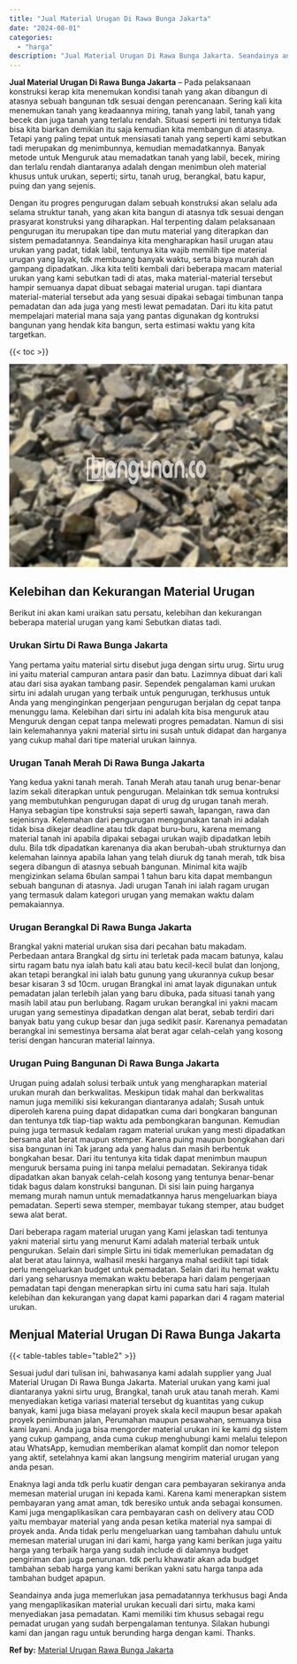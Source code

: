 ```yaml
---
title: "Jual Material Urugan Di Rawa Bunga Jakarta"
date: "2024-08-01"
categories: 
  - "harga"
description: "Jual Material Urugan Di Rawa Bunga Jakarta. Seandainya anda juga memerlukan jasa pemadatannya terkhusus bagi Anda yang mengaplikasikan material urukan kecual..."
---
```


**Jual Material Urugan Di Rawa Bunga Jakarta** – Pada pelaksanaan konstruksi kerap kita menemukan kondisi tanah yang akan dibangun di atasnya sebuah bangunan tdk sesuai dengan perencanaan. Sering kali kita menemukan tanah yang keadaannya miring, tanah yang labil, tanah yang becek dan juga tanah yang terlalu rendah. Situasi seperti ini tentunya tidak bisa kita biarkan demikian itu saja kemudian kita membangun di atasnya. Tetapi yang paling tepat untuk mensiasati tanah yang seperti kami sebutkan tadi merupakan dg menimbunnya, kemudian memadatkannya. Banyak metode untuk Menguruk atau memadatkan tanah yang labil, becek, miring dan terlalu rendah diantaranya adalah dengan menimbun oleh material khusus untuk urukan, seperti; sirtu, tanah urug, berangkal, batu kapur, puing dan yang sejenis.

Dengan itu progres pengurugan dalam sebuah konstruksi akan selalu ada selama struktur tanah, yang akan kita bangun di atasnya tdk sesuai dengan prasyarat konstruksi yang diharapkan. Hal terpenting dalam pelaksanaan pengurugan itu merupakan tipe dan mutu material yang diterapkan dan sistem pemadatannya. Seandainya kita mengharapkan hasil urugan atau urukan yang padat, tidak labil, tentunya kita wajib memilih tipe material urugan yang layak, tdk membuang banyak waktu, serta biaya murah dan gampang dipadatkan. Jika kita teliti kembali dari beberapa macam material urukan yang kami sebutkan tadi di atas, maka material-material tersebut hampir semuanya dapat dibuat sebagai material urugan. tapi diantara material-material tersebut ada yang sesuai dipakai sebagai timbunan tanpa pemadatan dan ada juga yang mesti lewat pemadatan. Dari itu kita patut mempelajari material mana saja yang pantas digunakan dg kontruksi bangunan yang hendak kita bangun, serta estimasi waktu yang kita targetkan.

{{< toc >}}

![Jual Material Urugan Di Rawa Bunga Jakarta](/images/jual-urugan-38.png)

## Kelebihan dan Kekurangan Material Urugan

Berikut ini akan kami uraikan satu persatu, kelebihan dan kekurangan beberapa material urugan yang kami Sebutkan diatas tadi.

### Urukan Sirtu Di Rawa Bunga Jakarta

Yang pertama yaitu material sirtu disebut juga dengan sirtu urug. Sirtu urug ini yaitu material campuran antara pasir dan batu. Lazimnya dibuat dari kali atau dari sisa ayakan tambang pasir. Sependek pengalaman kami urukan sirtu ini adalah urugan yang terbaik untuk pengurugan, terkhusus untuk Anda yang menginginkan pengerjaan pengurugan berjalan dg cepat tanpa menunggu lama. Kelebihan dari sirtu ini adalah kita bisa menguruk atau Menguruk dengan cepat tanpa melewati progres pemadatan. Namun di sisi lain kelemahannya yakni material sirtu ini susah untuk didapat dan harganya yang cukup mahal dari tipe material urukan lainnya.

### Urugan Tanah Merah Di Rawa Bunga Jakarta

Yang kedua yakni tanah merah. Tanah Merah atau tanah urug benar-benar lazim sekali diterapkan untuk pengurugan. Melainkan tdk semua kontruksi yang membutuhkan pengurugan dapat di urug dg urugan tanah merah. Hanya sebagian tipe konstruksi saja seperti sawah, lapangan, rawa dan sejenisnya. Kelemahan dari pengurugan menggunakan tanah ini adalah tidak bisa dikejar deadline atau tdk dapat buru-buru, karena memang material tanah ini apabila dipakai sebagai urukan wajib dipadatkan lebih dulu. Bila tdk dipadatkan karenanya dia akan berubah-ubah strukturnya dan kelemahan lainnya apabila lahan yang telah diuruk dg tanah merah, tdk bisa segera dibangun di atasnya sebuah bangunan. Minimal kita wajib mengizinkan selama 6bulan sampai 1 tahun baru kita dapat membangun sebuah bangunan di atasnya. Jadi urugan Tanah ini ialah ragam urugan yang termasuk dalam kategori urugan yang memakan waktu dalam pemakaiannya.

### Urugan Berangkal Di Rawa Bunga Jakarta

Brangkal yakni material urukan sisa dari pecahan batu makadam. Perbedaan antara Brangkal dg sirtu ini terletak pada macam batunya, kalau sirtu ragam batu nya ialah batu kali atau batu kecil-kecil bulat dan lonjong, akan tetapi berangkal ini ialah batu gunung yang ukurannya cukup besar besar kisaran 3 sd 10cm. urugan Brangkal ini amat layak digunakan untuk pemadatan jalan terlebih jalan yang baru dibuka, pada situasi tanah yang masih labil atau pun berlubang. Ragam urukan berangkal ini yakni macam urugan yang semestinya dipadatkan dengan alat berat, sebab terdiri dari banyak batu yang cukup besar dan juga sedikit pasir. Karenanya pemadatan berangkal ini semestinya bersama alat berat agar celah-celah yang kosong terisi dengan hancuran material lainnya.

### Urugan Puing Bangunan Di Rawa Bunga Jakarta

Urugan puing adalah solusi terbaik untuk yang mengharapkan material urukan murah dan berkwalitas. Meskipun tidak mahal dan berkwalitas namun juga memiliki sisi kekurangan diantaranya adalah; Susah untuk diperoleh karena puing dapat didapatkan cuma dari bongkaran bangunan dan tentunya tdk tiap-tiap waktu ada pembongkaran bangunan. Kemudian puing juga termasuk kedalam ragam material urukan yang mesti dipadatkan bersama alat berat maupun stemper. Karena puing maupun bongkahan dari sisa bangunan ini Tak jarang ada yang halus dan masih berbentuk bongkahan besar. Dari itu tentunya kita tidak dapat menimbun maupun menguruk bersama puing ini tanpa melalui pemadatan. Sekiranya tidak dipadatkan akan banyak celah-celah kosong yang tentunya benar-benar tidak bagus dalam konstruksi bangunan. Di sisi lain puing harganya memang murah namun untuk memadatkannya harus mengeluarkan biaya pemadatan. Seperti sewa stemper, membayar tukang stemper, atau budget sewa alat berat.

Dari beberapa ragam material urugan yang Kami jelaskan tadi tentunya yakni material sirtu yang menurut Kami adalah material terbaik untuk pengurukan. Selain dari simple Sirtu ini tidak memerlukan pemadatan dg alat berat atau lainnya, walhasil meski harganya mahal sedikit tapi tidak perlu mengeluarkan budget untuk pemadatan. Selain dari itu hemat waktu dari yang seharusnya memakan waktu beberapa hari dalam pengerjaan pemadatan tapi dengan menerapkan sirtu ini cuma satu hari saja. Itulah kelebihan dan kekurangan yang dapat kami paparkan dari 4 ragam material urukan.

## Menjual Material Urugan Di Rawa Bunga Jakarta

{{< table-tables table="table2" >}}

Sesuai judul dari tulisan ini, bahwasanya kami adalah supplier yang Jual Material Urugan Di Rawa Bunga Jakarta. Material urukan yang kami jual diantaranya yakni sirtu urug, Brangkal, tanah uruk atau tanah merah. Kami menyediakan ketiga variasi material tersebut dg kuantitas yang cukup banyak, kami juga biasa melayani proyek skala kecil maupun besar apakah proyek penimbunan jalan, Perumahan maupun pesawahan, semuanya bisa kami layani. Anda juga bisa mengorder material urukan ini ke kami dg sistem yang cukup gampang, anda cuma cukup menghubungi kami melalui telepon atau WhatsApp, kemudian memberikan alamat komplit dan nomor telepon yang aktif, setelahnya kami akan langsung mengirim material urugan yang anda pesan.

Enaknya lagi anda tdk perlu kuatir dengan cara pembayaran sekiranya anda memesan material urugan ini kepada kami. Karena kami menerapkan sistem pembayaran yang amat aman, tdk beresiko untuk anda sebagai konsumen. Kami juga mengaplikasikan cara pembayaran cash on delivery atau COD yaitu membayar material yang anda pesan ketika material nya sampai di proyek anda. Anda tidak perlu mengeluarkan uang tambahan dahulu untuk memesan material urugan ini dari kami, harga yang kami berikan juga yaitu harga yang terbaik harga yang sudah include di dalamnya budget pengiriman dan juga penurunan. tdk perlu khawatir akan ada budget tambahan sebab harga yang kami berikan yakni satu harga tanpa ada tambahan budget apapun.

Seandainya anda juga memerlukan jasa pemadatannya terkhusus bagi Anda yang mengaplikasikan material urukan kecuali dari sirtu, maka kami menyediakan jasa pemadatan. Kami memiliki tim khusus sebagai regu pemadat urugan yang sudah berpengalaman tentunya. Silakan hubungi kami dan jangan ragu untuk berunding harga dengan kami. Thanks.

**Ref by:** [Material Urugan Rawa Bunga Jakarta](https://id.wikipedia.org/wiki/Material)
